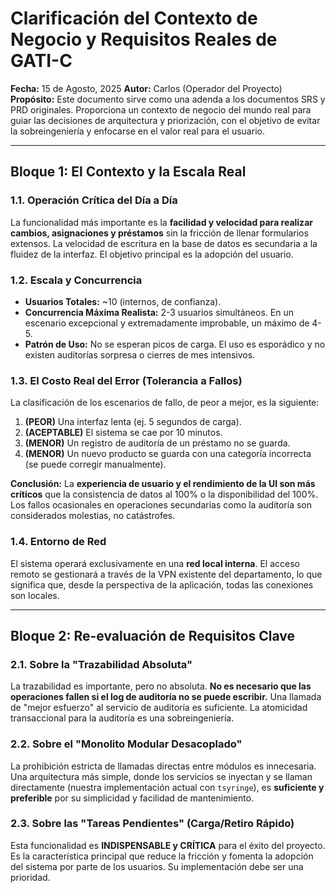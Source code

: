 # Clarificación del Contexto de Negocio y Requisitos Reales de GATI-C

**Fecha:** 15 de Agosto, 2025
**Autor:** Carlos (Operador del Proyecto)
**Propósito:** Este documento sirve como una adenda a los documentos SRS y PRD originales. Proporciona un contexto de negocio del mundo real para guiar las decisiones de arquitectura y priorización, con el objetivo de evitar la sobreingeniería y enfocarse en el valor real para el usuario.

---

## Bloque 1: El Contexto y la Escala Real

### 1.1. Operación Crítica del Día a Día
La funcionalidad más importante es la **facilidad y velocidad para realizar cambios, asignaciones y préstamos** sin la fricción de llenar formularios extensos. La velocidad de escritura en la base de datos es secundaria a la fluidez de la interfaz. El objetivo principal es la adopción del usuario.

### 1.2. Escala y Concurrencia
- **Usuarios Totales:** ~10 (internos, de confianza).
- **Concurrencia Máxima Realista:** 2-3 usuarios simultáneos. En un escenario excepcional y extremadamente improbable, un máximo de 4-5.
- **Patrón de Uso:** No se esperan picos de carga. El uso es esporádico y no existen auditorías sorpresa o cierres de mes intensivos.

### 1.3. El Costo Real del Error (Tolerancia a Fallos)
La clasificación de los escenarios de fallo, de peor a mejor, es la siguiente:
1.  **(PEOR)** Una interfaz lenta (ej. 5 segundos de carga).
2.  **(ACEPTABLE)** El sistema se cae por 10 minutos.
3.  **(MENOR)** Un registro de auditoría de un préstamo no se guarda.
4.  **(MENOR)** Un nuevo producto se guarda con una categoría incorrecta (se puede corregir manualmente).

**Conclusión:** La **experiencia de usuario y el rendimiento de la UI son más críticos** que la consistencia de datos al 100% o la disponibilidad del 100%. Los fallos ocasionales en operaciones secundarias como la auditoría son considerados molestias, no catástrofes.

### 1.4. Entorno de Red
El sistema operará exclusivamente en una **red local interna**. El acceso remoto se gestionará a través de la VPN existente del departamento, lo que significa que, desde la perspectiva de la aplicación, todas las conexiones son locales.

---

## Bloque 2: Re-evaluación de Requisitos Clave

### 2.1. Sobre la "Trazabilidad Absoluta"
La trazabilidad es importante, pero no absoluta. **No es necesario que las operaciones fallen si el log de auditoría no se puede escribir.** Una llamada de "mejor esfuerzo" al servicio de auditoría es suficiente. La atomicidad transaccional para la auditoría es una sobreingeniería.

### 2.2. Sobre el "Monolito Modular Desacoplado"
La prohibición estricta de llamadas directas entre módulos es innecesaria. Una arquitectura más simple, donde los servicios se inyectan y se llaman directamente (nuestra implementación actual con `tsyringe`), es **suficiente y preferible** por su simplicidad y facilidad de mantenimiento.

### 2.3. Sobre las "Tareas Pendientes" (Carga/Retiro Rápido)
Esta funcionalidad es **INDISPENSABLE y CRÍTICA** para el éxito del proyecto. Es la característica principal que reduce la fricción y fomenta la adopción del sistema por parte de los usuarios. Su implementación debe ser una prioridad.